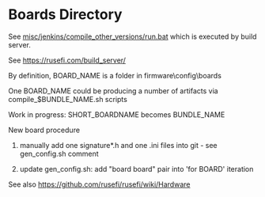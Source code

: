 # Boards Directory

See [misc/jenkins/compile_other_versions/run.bat](misc/jenkins/compile_other_versions/run.bat) which is executed by build server.


See https://rusefi.com/build_server/

By definition, BOARD_NAME is a folder in firmware\config\boards

One BOARD_NAME could be producing a number of artifacts via compile_$BUNDLE_NAME.sh scripts

Work in progress: SHORT_BOARDNAME becomes BUNDLE_NAME

New board procedure

1) manually add one signature*.h and one .ini files into git - see gen_config.sh comment

2) update gen_config.sh: add "board board" pair into 'for BOARD' iteration


See also https://github.com/rusefi/rusefi/wiki/Hardware
